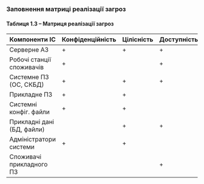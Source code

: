 ### Заповнення матриці реалізації загроз

#### Таблиця 1.3 – Матриця реалізації загроз

| Компоненти ІС                  | Конфіденційність | Цілісність | Доступність |
|--------------------------------|------------------|------------|-------------|
| Серверне АЗ                    | +                | +          | +           |
| Робочі станції споживачів      | +                |            | +           |
| Системне ПЗ (ОС, СКБД)         | +                | +          | +           |
| Прикладне ПЗ                   | +                | +          |             |
| Системні конфіг. файли         | +                | +          |             |
| Прикладні дані (БД, файли)     |                  | +          | +           |
| Адміністратори системи         | +                | +          |             |
| Споживачі прикладного ПЗ       |                  |            | +           |
